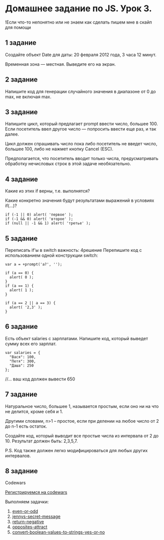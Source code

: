 # Домашнее задание по JS. Урок 3.

!Если что-то непонятно или не знаем как сделать пишем мне в скайп для помощи

## 1 задание

Создайте объект Date для даты: 20 февраля 2012 года, 3 часа 12 минут.

Временная зона — местная. Выведите его на экран.

## 2 задание

Напишите код для генерации случайного значения в диапазоне от 0 до max, не включая max.

## 3 задание

Напишите цикл, который предлагает prompt ввести число, большее 100. Если посетитель ввел другое число — попросить ввести еще раз, и так далее.

Цикл должен спрашивать число пока либо посетитель не введет число, большее 100, либо не нажмет кнопку Cancel (ESC).

Предполагается, что посетитель вводит только числа, предусматривать обработку нечисловых строк в этой задаче необязательно.

## 4 задание

Какие из этих if верны, т.е. выполнятся?

Какие конкретно значения будут результатами выражений в условиях if(...)?

```
if (-1 || 0) alert( 'первое' );
if (-1 && 0) alert( 'второе' );
if (null || -1 && 1) alert( 'третье' );
```

## 5 задание

Переписать if'ы в switch
важность: 4решение
Перепишите код с использованием одной конструкции switch:

```
var a = +prompt('a?', '');

if (a == 0) {
  alert( 0 );
}
if (a == 1) {
  alert( 1 );
}

if (a == 2 || a == 3) {
  alert( '2,3' );
}
```

## 6 задание

Есть объект salaries с зарплатами. Напишите код, который выведет сумму всех его зарплат.

```
var salaries = {
  "Вася": 100,
  "Петя": 300,
  "Даша": 250
};
```

//... ваш код должен вывести 650


## 7 задание

Натуральное число, большее 1, называется простым, если оно ни на что не делится, кроме себя и 1.

Другими словами, n>1 – простое, если при делении на любое число от 2 до n-1 есть остаток.

Создайте код, который выводит все простые числа из интервала от 2 до 10. Результат должен быть: 2,3,5,7.

P.S. Код также должен легко модифицироваться для любых других интервалов.

## 8 задание

Codewars

<a href="http://www.codewars.com/r/qEzvHw">Регистрируемся на codewars</a>

Выполняем задачки:

<ol>
<li> <a href="http://www.codewars.com/kata/even-or-odd">even-or-odd</a></li>
<li> <a href="http://www.codewars.com/kata/jennys-secret-message">jennys-secret-message</a></li>
<li> <a href="http://www.codewars.com/kata/return-negative">return-negative</a></li>
<li> <a href="http://www.codewars.com/kata/opposites-attract">opposites-attract</a></li>
<li> <a href="http://www.codewars.com/kata/convert-boolean-values-to-strings-yes-or-no">convert-boolean-values-to-strings-yes-or-no</a></li>
</ol>
